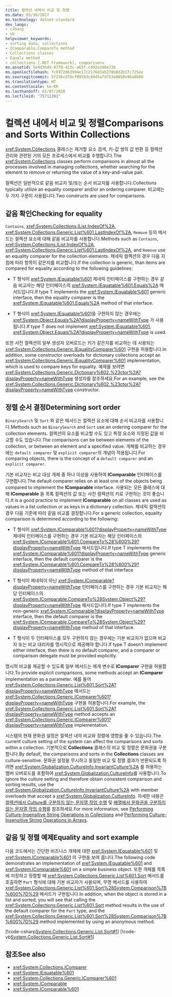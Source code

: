 ```yaml
---
title: 컬렉션 내에서 비교 및 정렬
ms.date: 03/30/2017
ms.technology: dotnet-standard
dev_langs:
- csharp
- vb
helpviewer_keywords:
- sorting data, collections
- IComparable.CompareTo method
- Collections classes
- Equals method
- collections [.NET Framework], comparisons
ms.assetid: 5e4d3b45-97f0-423c-a65f-c492ed40e73b
ms.openlocfilehash: fc6972061994e17c2176d3ab278b8d2b37c725ee
ms.sourcegitcommit: 5f236cd78cf09593c8945a7d753e0850e96a0b80
ms.translationtype: HT
ms.contentlocale: ko-KR
ms.lasthandoff: 01/07/2020
ms.locfileid: "75711391"
---
```

# <a name="comparisons-and-sorts-within-collections"></a><span data-ttu-id="eb952-102">컬렉션 내에서 비교 및 정렬</span><span class="sxs-lookup"><span data-stu-id="eb952-102">Comparisons and Sorts Within Collections</span></span>
<span data-ttu-id="eb952-103"><xref:System.Collections> 클래스는 제거할 요소 검색, 키-값 쌍의 값 반환 등 컬렉션 관리와 관련된 거의 모든 프로세스에서 비교를 수행합니다.</span><span class="sxs-lookup"><span data-stu-id="eb952-103">The <xref:System.Collections> classes perform comparisons in almost all the processes involved in managing collections, whether searching for the element to remove or returning the value of a key-and-value pair.</span></span>  
  
 <span data-ttu-id="eb952-104">컬렉션은 일반적으로 같음 비교자 및/또는 순서 비교자를 사용합니다.</span><span class="sxs-lookup"><span data-stu-id="eb952-104">Collections typically utilize an equality comparer and/or an ordering comparer.</span></span> <span data-ttu-id="eb952-105">비교에는 두 가지 구문이 사용됩니다.</span><span class="sxs-lookup"><span data-stu-id="eb952-105">Two constructs are used for comparisons.</span></span>  
  
<a name="BKMK_Checkingforequality"></a>   
## <a name="checking-for-equality"></a><span data-ttu-id="eb952-106">같음 확인</span><span class="sxs-lookup"><span data-stu-id="eb952-106">Checking for equality</span></span>  
 <span data-ttu-id="eb952-107">`Contains`, <xref:System.Collections.IList.IndexOf%2A>, <xref:System.Collections.Generic.List%601.LastIndexOf%2A>, `Remove` 등의 메서드는 컬렉션 요소에 대해 같음 비교자를 사용합니다.</span><span class="sxs-lookup"><span data-stu-id="eb952-107">Methods such as `Contains`, <xref:System.Collections.IList.IndexOf%2A>, <xref:System.Collections.Generic.List%601.LastIndexOf%2A>, and `Remove` use an equality comparer for the collection elements.</span></span> <span data-ttu-id="eb952-108">제네릭 컬렉션의 경우 다음 지침에 따라 항목이 같은지를 비교합니다.</span><span class="sxs-lookup"><span data-stu-id="eb952-108">If the collection is generic, than items are compared for equality according to the following guidelines:</span></span>  
  
- <span data-ttu-id="eb952-109">T 형식이 <xref:System.IEquatable%601> 제네릭 인터페이스를 구현하는 경우 같음 비교자는 해당 인터페이스의 <xref:System.IEquatable%601.Equals%2A> 메서드입니다.</span><span class="sxs-lookup"><span data-stu-id="eb952-109">If type T implements the <xref:System.IEquatable%601> generic interface, then the equality comparer is the <xref:System.IEquatable%601.Equals%2A> method of that interface.</span></span>  
  
- <span data-ttu-id="eb952-110">T 형식이 <xref:System.IEquatable%601>을 구현하지 않는 경우에는 <xref:System.Object.Equals%2A?displayProperty=nameWithType> 가 사용됩니다.</span><span class="sxs-lookup"><span data-stu-id="eb952-110">If type T does not implement <xref:System.IEquatable%601>, <xref:System.Object.Equals%2A?displayProperty=nameWithType> is used.</span></span>  
  
 <span data-ttu-id="eb952-111">또한 사전 컬렉션의 일부 생성자 오버로드는 키가 같은지를 비교하는 데 사용되는 <xref:System.Collections.Generic.IEqualityComparer%601> 구현을 허용합니다.</span><span class="sxs-lookup"><span data-stu-id="eb952-111">In addition, some constructor overloads for dictionary collections accept an <xref:System.Collections.Generic.IEqualityComparer%601> implementation, which is used to compare keys for equality.</span></span> <span data-ttu-id="eb952-112">예제를 보려면 <xref:System.Collections.Generic.Dictionary%602.%23ctor%2A?displayProperty=nameWithType> 생성자를 참조하세요.</span><span class="sxs-lookup"><span data-stu-id="eb952-112">For an example, see the <xref:System.Collections.Generic.Dictionary%602.%23ctor%2A?displayProperty=nameWithType> constructor.</span></span>  
  
<a name="BKMK_Determiningsortorder"></a>   
## <a name="determining-sort-order"></a><span data-ttu-id="eb952-113">정렬 순서 결정</span><span class="sxs-lookup"><span data-stu-id="eb952-113">Determining sort order</span></span>  
 <span data-ttu-id="eb952-114">`BinarySearch` 및 `Sort` 와 같은 메서드는 컬렉션 요소에 대해 순서 비교자를 사용합니다.</span><span class="sxs-lookup"><span data-stu-id="eb952-114">Methods such as `BinarySearch` and `Sort` use an ordering comparer for the collection elements.</span></span> <span data-ttu-id="eb952-115">컬렉션의 요소를 비교할 수도 있고 특정 요소와 지정된 값을 비교할 수도 있습니다.</span><span class="sxs-lookup"><span data-stu-id="eb952-115">The comparisons can be between elements of the collection, or between an element and a specified value.</span></span> <span data-ttu-id="eb952-116">개체를 비교하는 경우에는 `default comparer` 및 `explicit comparer`의 개념이 적용됩니다.</span><span class="sxs-lookup"><span data-stu-id="eb952-116">For comparing objects, there is the concept of a `default comparer` and an `explicit comparer`.</span></span>  
  
 <span data-ttu-id="eb952-117">기본 비교자는 비교 대상 개체 중 하나 이상을 사용하여 **IComparable** 인터페이스를 구현합니다.</span><span class="sxs-lookup"><span data-stu-id="eb952-117">The default comparer relies on at least one of the objects being compared to implement the **IComparable** interface.</span></span> <span data-ttu-id="eb952-118">사용되는 모든 클래스에 대해 **IComparable** 을 목록 컬렉션의 값 또는 사전 컬렉션의 키로 구현하는 것이 좋습니다.</span><span class="sxs-lookup"><span data-stu-id="eb952-118">It is a good practice to implement **IComparable** on all classes are used as values in a list collection or as keys in a dictionary collection.</span></span> <span data-ttu-id="eb952-119">제네릭 컬렉션의 경우 다음 기준에 따라 같음 비교를 결정합니다.</span><span class="sxs-lookup"><span data-stu-id="eb952-119">For a generic collection, equality comparison is determined according to the following:</span></span>  
  
- <span data-ttu-id="eb952-120">T 형식이 <xref:System.IComparable%601?displayProperty=nameWithType> 제네릭 인터페이스를 구현하는 경우 기본 비교자는 해당 인터페이스의 <xref:System.IComparable%601.CompareTo%28%600%29?displayProperty=nameWithType> 메서드입니다.</span><span class="sxs-lookup"><span data-stu-id="eb952-120">If type T implements the <xref:System.IComparable%601?displayProperty=nameWithType> generic interface, then the default comparer is the <xref:System.IComparable%601.CompareTo%28%600%29?displayProperty=nameWithType> method of that interface</span></span>  
  
- <span data-ttu-id="eb952-121">T 형식이 제네릭이 아닌 <xref:System.IComparable?displayProperty=nameWithType> 인터페이스를 구현하는 경우 기본 비교자는 해당 인터페이스의 <xref:System.IComparable.CompareTo%28System.Object%29?displayProperty=nameWithType> 메서드입니다.</span><span class="sxs-lookup"><span data-stu-id="eb952-121">If type T implements the non-generic <xref:System.IComparable?displayProperty=nameWithType> interface, then the default comparer is the <xref:System.IComparable.CompareTo%28System.Object%29?displayProperty=nameWithType> method of that interface.</span></span>  
  
- <span data-ttu-id="eb952-122">T 형식이 두 인터페이스를 모두 구현하지 않는 경우에는 기본 비교자가 없으며 비교자 또는 비교 대리자를 명시적으로 제공해야 합니다.</span><span class="sxs-lookup"><span data-stu-id="eb952-122">If type T doesn’t implement either interface, then there is no default comparer, and a comparer or comparison delegate must be provided explicitly.</span></span>  
  
 <span data-ttu-id="eb952-123">명시적 비교를 제공할 수 있도록 일부 메서드는 매개 변수로 **IComparer** 구현을 허용합니다.</span><span class="sxs-lookup"><span data-stu-id="eb952-123">To provide explicit comparisons, some methods accept an **IComparer** implementation as a parameter.</span></span> <span data-ttu-id="eb952-124">예를 들어 <xref:System.Collections.Generic.List%601.Sort%2A?displayProperty=nameWithType> 메서드는 <xref:System.Collections.Generic.IComparer%601?displayProperty=nameWithType> 구현을 허용합니다.</span><span class="sxs-lookup"><span data-stu-id="eb952-124">For example, the <xref:System.Collections.Generic.List%601.Sort%2A?displayProperty=nameWithType> method accepts an <xref:System.Collections.Generic.IComparer%601?displayProperty=nameWithType> implementation.</span></span>  
  
 <span data-ttu-id="eb952-125">시스템의 현재 문화권 설정은 컬렉션 내의 비교와 정렬에 영향을 줄 수 있습니다.</span><span class="sxs-lookup"><span data-stu-id="eb952-125">The current culture setting of the system can affect the comparisons and sorts within a collection.</span></span> <span data-ttu-id="eb952-126">기본적으로 **Collections** 클래스의 비교 및 정렬은 문화권을 구분합니다.</span><span class="sxs-lookup"><span data-stu-id="eb952-126">By default, the comparisons and sorts in the **Collections** classes are culture-sensitive.</span></span> <span data-ttu-id="eb952-127">문화권 설정을 무시하고 동일한 비교 및 정렬 결과가 반환되도록 하려면 <xref:System.Globalization.CultureInfo.InvariantCulture%2A> 를 허용하는 멤버 오버로드를 포함하여 <xref:System.Globalization.CultureInfo>를 사용합니다.</span><span class="sxs-lookup"><span data-stu-id="eb952-127">To ignore the culture setting and therefore obtain consistent comparison and sorting results, use the <xref:System.Globalization.CultureInfo.InvariantCulture%2A> with member overloads that accept a <xref:System.Globalization.CultureInfo>.</span></span> <span data-ttu-id="eb952-128">자세한 내용은 [컬렉션에서 Culture를 구분하지 않는 문자열 작업 수행](../../../docs/standard/globalization-localization/performing-culture-insensitive-string-operations-in-collections.md) 및 [배열에서 문화권을 구분하지 않는 문자열 작업 수행](../../../docs/standard/globalization-localization/performing-culture-insensitive-string-operations-in-arrays.md)를 참조하세요.</span><span class="sxs-lookup"><span data-stu-id="eb952-128">For more information, see [Performing Culture-Insensitive String Operations in Collections](../../../docs/standard/globalization-localization/performing-culture-insensitive-string-operations-in-collections.md) and [Performing Culture-Insensitive String Operations in Arrays](../../../docs/standard/globalization-localization/performing-culture-insensitive-string-operations-in-arrays.md).</span></span>  
  
<a name="BKMK_Equalityandsortexample"></a>   
## <a name="equality-and-sort-example"></a><span data-ttu-id="eb952-129">같음 및 정렬 예제</span><span class="sxs-lookup"><span data-stu-id="eb952-129">Equality and sort example</span></span>  
 <span data-ttu-id="eb952-130">다음 코드에서는 간단한 비즈니스 개체에 대한 <xref:System.IEquatable%601> 및 <xref:System.IComparable%601> 의 구현을 보여 줍니다.</span><span class="sxs-lookup"><span data-stu-id="eb952-130">The following code demonstrates an implementation of <xref:System.IEquatable%601> and <xref:System.IComparable%601> on a simple business object.</span></span> <span data-ttu-id="eb952-131">또한 개체를 목록에 저장하고 정렬할 때 <xref:System.Collections.Generic.List%601.Sort> 메서드를 호출하면 `Part` 형식에 대해 기본 비교자가 사용되며, 무명 메서드를 사용하여 <xref:System.Collections.Generic.List%601.Sort%28System.Comparison%7B%600%7D%29> 메서드가 구현됩니다.</span><span class="sxs-lookup"><span data-stu-id="eb952-131">In addition, when the object is stored in a list and sorted, you will see that calling the <xref:System.Collections.Generic.List%601.Sort> method results in the use of the default comparer for the `Part` type, and the <xref:System.Collections.Generic.List%601.Sort%28System.Comparison%7B%600%7D%29> method implemented by using an anonymous method.</span></span>  
  
 [!code-csharp[System.Collections.Generic.List.Sort#1](../../../samples/snippets/csharp/VS_Snippets_CLR_System/system.collections.generic.list.sort/cs/program.cs#1)]
 [!code-vb[System.Collections.Generic.List.Sort#1](../../../samples/snippets/visualbasic/VS_Snippets_CLR_System/system.collections.generic.list.sort/vb/module1.vb#1)]  
  
## <a name="see-also"></a><span data-ttu-id="eb952-132">참조</span><span class="sxs-lookup"><span data-stu-id="eb952-132">See also</span></span>

- <xref:System.Collections.IComparer>
- <xref:System.IEquatable%601>
- <xref:System.Collections.Generic.IComparer%601>
- <xref:System.IComparable>
- <xref:System.IComparable%601>
